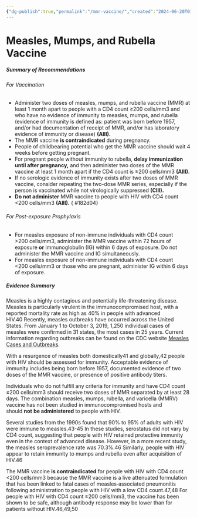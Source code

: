 ```yaml
---
{"dg-publish":true,"permalink":"/mmr-vaccine/","created":"2024-06-20T01:20:11.000-07:00","updated":"2025-09-21T18:20:04.267-07:00"}
---
```



# **Measles, Mumps, and Rubella Vaccine**

##### **Summary of Recommendations**

###### _For Vaccination_

- Administer two doses of measles, mumps, and rubella vaccine (MMR) at least 1 month apart to people with a CD4 count ≥200 cells/mm3 and who have no evidence of immunity to measles, mumps, and rubella (evidence of immunity is defined as: patient was born before 1957, and/or had documentation of receipt of MMR, and/or has laboratory evidence of immunity or disease) **(AIII).**
- The MMR vaccine **is contraindicated** during pregnancy.
- People of childbearing potential who get the MMR vaccine should wait 4 weeks before getting pregnant.
- For pregnant people without immunity to rubella, **delay immunization until after pregnancy,** and then administer two doses of the MMR vaccine at least 1 month apart if the CD4 count is ≥200 cells/mm3 **(AIII).**
- If no serologic evidence of immunity exists after two doses of MMR vaccine, consider repeating the two-dose MMR series, especially if the person is vaccinated while not virologically suppressed **(CIII).**
- **Do not administer** MMR vaccine to people with HIV with CD4 count <200 cells/mm3 **(AIII).**
{ #182d04}


###### _For Post-exposure Prophylaxis_

- For measles exposure of non-immune individuals with CD4 count >200 cells/mm3, administer the MMR vaccine within 72 hours of exposure **or** immunoglobulin (IG) within 6 days of exposure. Do not administer the MMR vaccine and IG simultaneously.
- For measles exposure of non-immune individuals with CD4 count <200 cells/mm3 or those who are pregnant, administer IG within 6 days of exposure.

##### **Evidence Summary**

Measles is a highly contagious and potentially life-threatening disease. Measles is particularly virulent in the immunocompromised host, with a reported mortality rate as high as 40% in people with advanced HIV.40 Recently, measles outbreaks have occurred across the United States. From January 1 to October 3, 2019, 1,250 individual cases of measles were confirmed in 31 states, the most cases in 25 years. Current information regarding outbreaks can be found on the CDC website [Measles Cases and Outbreaks](https://www.cdc.gov/measles/cases-outbreaks.html).

With a resurgence of measles both domestically41 and globally,42 people with HIV should be assessed for immunity. Acceptable evidence of immunity includes being born before 1957, documented evidence of two doses of the MMR vaccine, or presence of positive antibody titers.

Individuals who do not fulfill any criteria for immunity and have CD4 count ≥200 cells/mm3 should receive two doses of MMR separated by at least 28 days. The combination measles, mumps, rubella, and varicella (MMRV) vaccine has not been studied in immunocompromised hosts and should **not** **be administered** to people with HIV.

Several studies from the 1990s found that 90% to 95% of adults with HIV were immune to measles.43-45 In these studies, serostatus did not vary by CD4 count, suggesting that people with HIV retained protective immunity even in the context of advanced disease. However, in a more recent study, the measles seroprevalence rate was 70.3%.46 Similarly, people with HIV appear to retain immunity to mumps and rubella even after acquisition of HIV.46

The MMR vaccine **is contraindicated** for people with HIV with CD4 count <200 cells/mm3 because the MMR vaccine is a live attenuated formulation that has been linked to fatal cases of measles‑associated pneumonitis following administration to people with HIV with a low CD4 count.47,48 For people with HIV with CD4 count ≥200 cells/mm3, the vaccine has been shown to be safe, although antibody response may be lower than for patients without HIV.46,49,50